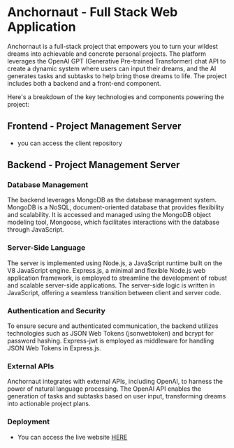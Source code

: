 # Anchornaut - Full Stack Web Application

Anchornaut is a full-stack project that empowers you to turn your wildest dreams into achievable and concrete personal projects. The platform leverages the OpenAI GPT (Generative Pre-trained Transformer) chat API to create a dynamic system where users can input their dreams, and the AI generates tasks and subtasks to help bring those dreams to life. The project includes both a backend and a front-end component.

Here's a breakdown of the key technologies and components powering the project:

## Frontend - Project Management Server
- you can access the client repository <a href="https://github.com/Marcela-Rocha-Martins/AnchorNaut-client/" style="text-decoration: none; color: transparent;">HERE</a>

## Backend - Project Management Server

### Database Management

The backend leverages MongoDB as the database management system. MongoDB is a NoSQL, document-oriented database that provides flexibility and scalability. It is accessed and managed using the MongoDB object modeling tool, Mongoose, which facilitates interactions with the database through JavaScript.

### Server-Side Language

The server is implemented using Node.js, a JavaScript runtime built on the V8 JavaScript engine. Express.js, a minimal and flexible Node.js web application framework, is employed to streamline the development of robust and scalable server-side applications. The server-side logic is written in JavaScript, offering a seamless transition between client and server code.

### Authentication and Security

To ensure secure and authenticated communication, the backend utilizes technologies such as JSON Web Tokens (jsonwebtoken) and bcrypt for password hashing. Express-jwt is employed as middleware for handling JSON Web Tokens in Express.js.

### External APIs

Anchornaut integrates with external APIs, including OpenAI, to harness the power of natural language processing. The OpenAI API enables the generation of tasks and subtasks based on user input, transforming dreams into actionable project plans.

### Deployment
- You can access the live website [HERE](https://anchornaut.netlify.app)

